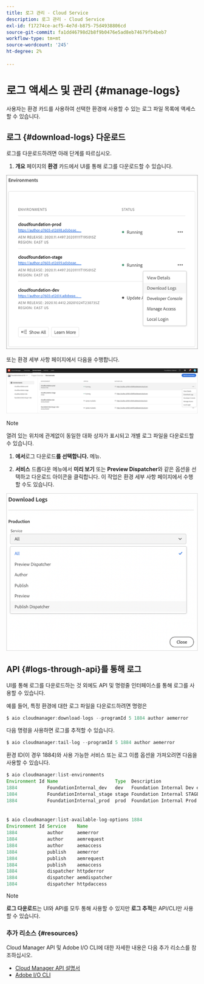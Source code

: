 ```yaml
---
title: 로그 관리 - Cloud Service
description: 로그 관리 - Cloud Service
exl-id: f17274ce-acf5-4e7d-b875-75d4938806cd
source-git-commit: fa1dd46798d2b8f9b0476e5ad8eb74679fb4beb7
workflow-type: tm+mt
source-wordcount: '245'
ht-degree: 2%

---
```


# 로그 액세스 및 관리 {#manage-logs}

사용자는 환경 카드를 사용하여 선택한 환경에 사용할 수 있는 로그 파일 목록에 액세스할 수 있습니다.

## 로그 {#download-logs} 다운로드

로그를 다운로드하려면 아래 단계를 따르십시오.

1. **개요** 페이지의 **환경** 카드에서 UI를 통해 로그를 다운로드할 수 있습니다.

![](assets/download-logs1.png)

또는 환경 세부 사항 페이지에서 다음을 수행합니다.

![](assets/download-logs.png)

>[!NOTE]
>열려 있는 위치에 관계없이 동일한 대화 상자가 표시되고 개별 로그 파일을 다운로드할 수 있습니다.

1. **에서**&#x200B;로그 다운로드&#x200B;**를 선택합니다.** 메뉴.

1. **서비스** 드롭다운 메뉴에서 **미리 보기** 또는 **Preview Dispatcher**&#x200B;와 같은 옵션을 선택하고 다운로드 아이콘을 클릭합니다. 이 작업은 환경 세부 사항 페이지에서 수행할 수도 있습니다.

![](assets/download-preview.png)


## API {#logs-through-api}를 통해 로그

UI를 통해 로그를 다운로드하는 것 외에도 API 및 명령줄 인터페이스를 통해 로그를 사용할 수 있습니다.

예를 들어, 특정 환경에 대한 로그 파일을 다운로드하려면 명령은

```java
$ aio cloudmanager:download-logs --programId 5 1884 author aemerror
```

다음 명령을 사용하면 로그를 추적할 수 있습니다.

```java
$ aio cloudmanager:tail-log --programId 5 1884 author aemerror
```

환경 ID(이 경우 1884)와 사용 가능한 서비스 또는 로그 이름 옵션을 가져오려면 다음을 사용할 수 있습니다.

```java
$ aio cloudmanager:list-environments
Environment Id Name                     Type  Description                          
1884           FoundationInternal_dev   dev   Foundation Internal Dev environment  
1884           FoundationInternal_stage stage Foundation Internal STAGE environment
1884           FoundationInternal_prod  prod  Foundation Internal Prod environment
 
 
$ aio cloudmanager:list-available-log-options 1884
Environment Id Service    Name         
1884           author     aemerror     
1884           author     aemrequest   
1884           author     aemaccess    
1884           publish    aemerror     
1884           publish    aemrequest   
1884           publish    aemaccess    
1884           dispatcher httpderror   
1884           dispatcher aemdispatcher
1884           dispatcher httpdaccess
```

>[!NOTE]
>**로그 다운로드**&#x200B;는 UI와 API를 모두 통해 사용할 수 있지만 **로그 추적**&#x200B;은 API/CLI만 사용할 수 있습니다.

### 추가 리소스 {#resources}

Cloud Manager API 및 Adobe I/O CLI에 대한 자세한 내용은 다음 추가 리소스를 참조하십시오.

* [Cloud Manager API 설명서](https://www.adobe.io/apis/experiencecloud/cloud-manager/docs.html)
* [Adobe I/O CLI](https://github.com/adobe/aio-cli-plugin-cloudmanager)
